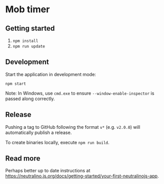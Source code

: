 # Mob timer

## Getting started

1. `npm install`
1. `npm run update`

## Development

Start the application in development mode:

`npm start`

Note: In Windows, use `cmd.exe` to ensure `--window-enable-inspector` is passed along correctly.

## Release

Pushing a tag to GitHub following the format `v*` (e.g. `v2.0.0`) will automatically publish a release.

To create binaries locally, execute `npm run build`.

## Read more

Perhaps better up to date instructions at https://neutralino.js.org/docs/getting-started/your-first-neutralinojs-app.
